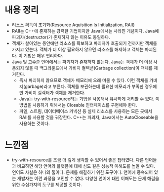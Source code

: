 # 내용 정리

- 리소스 획득이 초기화(Resource Aquisition Is Initialization, RAII)
- RAII는 C++에 존재하는 강력한 기법이지만 Java에서는 사라진 개념이다. Java에 파괴자(destructor)가 존재하지 않는 이유도 동일하다.
- 객체가 살아있는 동안에만 리소스를 확보하고 파괴자가 호출되기 전까지만 객체를 가지고 있는다. 객체가 더 이상 필요하지 않으면 리소스를 해제하고 객체는 파괴된다. 이 기법은 매우 편리하다.
- Java 및 고수준 언어에서는 파괴자가 존재하지 않는다. Java는 객체가 더 이상 사용되지 않을 때 백그라운드에서 가비지 컬렉션(Garbage collection)이 객체를 제거한다.
    - 즉시 파괴하지 않으므로 객체가 메모리에 오래 머물 수 있다. 이런 객체를 가비지(garbage)라고 부른다. 객체를 보관하는데 필요한 메모리가 부족한 경우에만 가비지 컬렉터가 객체를 제거한다.
    - Java는 try-with-resource라는 기법을 사옹해서 유사하게 처리할 수 있다. 이 방법을 사용하기 위해서는 Closable 인터페이스를 구현해야 한다.
    - 파일, 스트림, 데이터베이스 커넥션 등 실제 리소스를 사용하는 모든 곳에서 RAII를 사용할 것을 궈장한다. C++는 파괴자, Java에서는 AutoCloseable을 사용하는 것이다.

# 느낀점

- try-with-resource를 조금 더 깊게 생각할 수 있어서 좋은 챕터였다. 다른 언어들과 비교하면 해당 언어와 플랫폼에 대해 심도 깊은 성능적 이해도를 높일 수 있다. 언어도 사실은 하나의 툴이다. 문제를 해결하기 위한 도구이다. 언어에 종속되어 있는 개발자는 이런 과정을 고민할 수 없다. 다양한 언어에 대한 이해도는 문제 해결을 위한 수십가지의 도구를 제공할 것이다.
